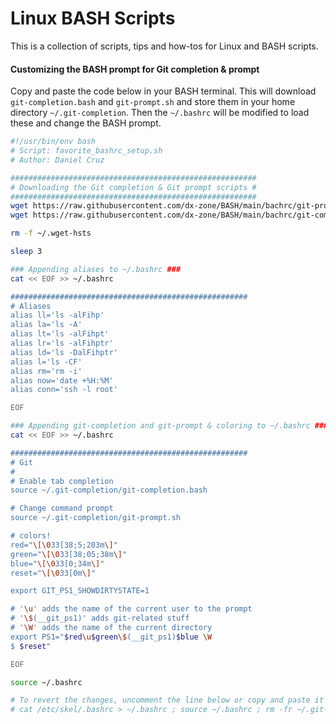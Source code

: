 # Linux BASH Scripts



This is a collection of scripts, tips and how-tos for Linux and BASH scripts.



#### Customizing the BASH prompt for Git completion & prompt

Copy and paste the code below in your BASH terminal. This will download `git-completion.bash` and `git-prompt.sh` and store them in your home directory `~/.git-completion`. Then the `~/.bashrc` will be modified to load these and change the BASH prompt.

```bash
#!/usr/bin/env bash
# Script: favorite_bashrc_setup.sh
# Author: Daniel Cruz

#######################################################
# Downloading the Git completion & Git prompt scripts #
#######################################################
wget https://raw.githubusercontent.com/dx-zone/BASH/main/bachrc/git-prompt.sh -P ~/.git-completion
wget https://raw.githubusercontent.com/dx-zone/BASH/main/bachrc/git-completion.bash -P ~/.git-completion

rm -f ~/.wget-hsts

sleep 3

### Appending aliases to ~/.bashrc ###
cat << EOF >> ~/.bashrc

#####################################################
# Aliases
alias ll='ls -alFihp'
alias la='ls -A'
alias lt='ls -alFihpt'
alias lr='ls -alFihptr'
alias ld='ls -DalFihptr'
alias l='ls -CF'
alias rm='rm -i'
alias now='date +%H:%M'
alias conn='ssh -l root'

EOF

### Appending git-completion and git-prompt & coloring to ~/.bashrc ###
cat << EOF >> ~/.bashrc

#####################################################
# Git
#
# Enable tab completion
source ~/.git-completion/git-completion.bash

# Change command prompt
source ~/.git-completion/git-prompt.sh

# colors!
red="\[\033[38;5;203m\]"
green="\[\033[38;05;38m\]"
blue="\[\033[0;34m\]"
reset="\[\033[0m\]"

export GIT_PS1_SHOWDIRTYSTATE=1

# '\u' adds the name of the current user to the prompt
# '\$(__git_ps1)' adds git-related stuff
# '\W' adds the name of the current directory
export PS1="$red\u$green\$(__git_ps1)$blue \W
$ $reset"

EOF

source ~/.bashrc

# To revert the changes, uncomment the line below or copy and paste it in your terminal
# cat /etc/skel/.bashrc > ~/.bashrc ; source ~/.bashrc ; rm -fr ~/.git-completion

```
